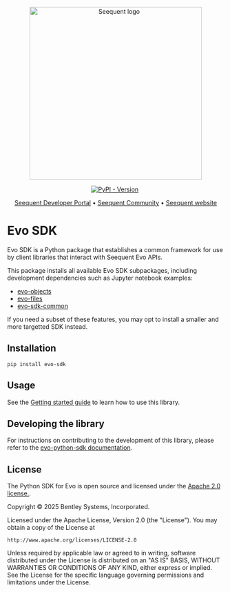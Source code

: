 <p align="center"><a href="https://seequent.com" target="_blank"><picture><source media="(prefers-color-scheme: dark)" srcset="https://developer.seequent.com/img/seequent-logo-dark.svg" alt="Seequent logo" width="400" /><img src="https://developer.seequent.com/img/seequent-logo.svg" alt="Seequent logo" width="400" /></picture></a></p>
<p align="center">
    <a href="https://pypi.org/project/evo-sdk/"><img alt="PyPI - Version" src="https://img.shields.io/pypi/v/evo-sdk" /></a>
    <a href="https://github.com/SeequentEvo/evo-python-sdk/actions/workflows/run-all-tests.yaml"><img src="https://github.com/SeequentEvo/evo-python-sdk/actions/workflows/run-all-tests.yaml/badge.svg" alt="" /></a>
</p>
<p align="center">
    <a href="https://developer.seequent.com/" target="_blank">Seequent Developer Portal</a>
    &bull; <a href="https://community.seequent.com/group/19-evo" target="_blank">Seequent Community</a>
    &bull; <a href="https://seequent.com" target="_blank">Seequent website</a>
</p>

# Evo SDK

Evo SDK is a Python package that establishes a common framework for use by client libraries that interact
with Seequent Evo APIs.

This package installs all available Evo SDK subpackages, including development dependencies such as Jupyter notebook
examples:

* [evo-objects](https://pypi.org/project/evo-objects)
* [evo-files](https://pypi.org/project/evo-files)
* [evo-sdk-common](https://pypi.org/project/evo-sdk-common)

If you need a subset of these features, you may opt to install a smaller and more targetted SDK instead.

## Installation

```
pip install evo-sdk
```

## Usage

See the [Getting started guide](https://github.com/seequentevo/evo-python-sdk/blob/main/packages/evo-sdk-common/docs/quickstart.md) to learn how to use this library.

## Developing the library

For instructions on contributing to the development of this library, please refer to the [evo-python-sdk documentation](https://github.com/seequentevo/evo-python-sdk).

## License
The Python SDK for Evo is open source and licensed under the [Apache 2.0 license.](./LICENSE.md).

Copyright © 2025 Bentley Systems, Incorporated.

Licensed under the Apache License, Version 2.0 (the "License").
You may obtain a copy of the License at

    http://www.apache.org/licenses/LICENSE-2.0

Unless required by applicable law or agreed to in writing, software
distributed under the License is distributed on an "AS IS" BASIS,
WITHOUT WARRANTIES OR CONDITIONS OF ANY KIND, either express or implied.
See the License for the specific language governing permissions and
limitations under the License.
